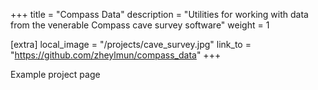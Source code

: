+++
title = "Compass Data"
description = "Utilities for working with data from the venerable Compass cave survey software"
weight = 1

[extra]
local_image = "/projects/cave_survey.jpg"
link_to = "https://github.com/zheylmun/compass_data"
+++

Example project page
